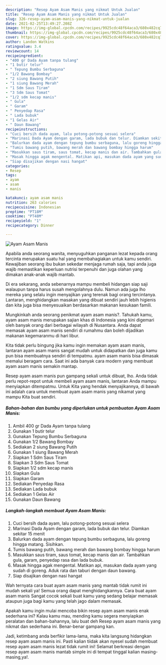 ```yaml
---
description: "Resep Ayam Asam Manis yang nikmat Untuk Jualan"
title: "Resep Ayam Asam Manis yang nikmat Untuk Jualan"
slug: 326-resep-ayam-asam-manis-yang-nikmat-untuk-jualan
date: 2021-02-25T13:49:27.208Z
image: https://img-global.cpcdn.com/recipes/9925cdc48f64aca3/680x482cq70/ayam-asam-manis-foto-resep-utama.jpg
thumbnail: https://img-global.cpcdn.com/recipes/9925cdc48f64aca3/680x482cq70/ayam-asam-manis-foto-resep-utama.jpg
cover: https://img-global.cpcdn.com/recipes/9925cdc48f64aca3/680x482cq70/ayam-asam-manis-foto-resep-utama.jpg
author: Landon Watkins
ratingvalue: 3.4
reviewcount: 14
recipeingredient:
- "400 gr Dada Ayam tanpa tulang"
- "1 butir telur"
- " Tepung Bumbu Serbaguna"
- "1/2 Bawang Bombay"
- "2 siung Bawang Putih"
- "1 siung Bawang Merah"
- "1 Sdm Saus Tiram"
- "3 Sdm Saus Tomat"
- "1/2 sdm kecap manis"
- " Gula"
- " Garam"
- " Penyedap Rasa"
- " Lada bubuk"
- "1 Gelas Air"
- " Daun Bawang"
recipeinstructions:
- "Cuci bersih dada ayam, lalu potong-potong sesuai selera"
- "Marinasi Dada Ayam dengan garam, lada bubuk dan telur. Diamkan sekitar 15 menit"
- "Balurkan dada ayam dengan tepung bumbu serbaguna, lalu goreng hingga matang. Sisihkan."
- "Tumis bawang putih, bawang merah dan bawang bombay hingga harum"
- "Masukkan saus tiram, saus tomat, kecap manis dan air. Tambahkan gula, garam, penyedap rasa dan lada bubuk."
- "Masak hingga agak mengental. Matikan api, masukan dada ayam yang sudah di goreng. Aduk rata dan taburi dengan daun bawang."
- "Siap disajikan dengan nasi hangat"
categories:
- Resep
tags:
- ayam
- asam
- manis

katakunci: ayam asam manis 
nutrition: 263 calories
recipecuisine: Indonesian
preptime: "PT18M"
cooktime: "PT48M"
recipeyield: "1"
recipecategory: Dinner

---
```



![Ayam Asam Manis](https://img-global.cpcdn.com/recipes/9925cdc48f64aca3/680x482cq70/ayam-asam-manis-foto-resep-utama.jpg)

Apabila anda seorang wanita, menyuguhkan panganan lezat kepada orang tercinta merupakan suatu hal yang membahagiakan untuk kamu sendiri. Kewajiban seorang ibu bukan sekedar menjaga rumah saja, tapi anda juga wajib memastikan keperluan nutrisi terpenuhi dan juga olahan yang dimakan anak-anak wajib mantab.

Di era  sekarang, anda sebenarnya mampu membeli hidangan siap saji walaupun tanpa harus susah mengolahnya dulu. Namun ada juga lho mereka yang selalu ingin menyajikan yang terenak bagi orang tercintanya. Lantaran, menghidangkan masakan yang dibuat sendiri jauh lebih higienis dan kita juga bisa menyesuaikan berdasarkan makanan kesukaan famili. 



Mungkinkah anda seorang penikmat ayam asam manis?. Tahukah kamu, ayam asam manis merupakan sajian khas di Indonesia yang kini digemari oleh banyak orang dari berbagai wilayah di Nusantara. Anda dapat memasak ayam asam manis sendiri di rumahmu dan boleh dijadikan makanan kegemaranmu di hari libur.

Kita tidak perlu bingung jika kamu ingin memakan ayam asam manis, lantaran ayam asam manis sangat mudah untuk didapatkan dan juga kamu pun bisa membuatnya sendiri di tempatmu. ayam asam manis bisa dimasak memalui beragam cara. Saat ini ada banyak cara modern yang membuat ayam asam manis semakin mantap.

Resep ayam asam manis pun gampang sekali untuk dibuat, lho. Anda tidak perlu repot-repot untuk membeli ayam asam manis, lantaran Anda mampu menyiapkan ditempatmu. Untuk Kita yang hendak menyajikannya, di bawah ini adalah cara untuk membuat ayam asam manis yang nikamat yang mampu Kita buat sendiri.

<!--inarticleads1-->

##### Bahan-bahan dan bumbu yang diperlukan untuk pembuatan Ayam Asam Manis:

1. Ambil 400 gr Dada Ayam tanpa tulang
1. Gunakan 1 butir telur
1. Gunakan  Tepung Bumbu Serbaguna
1. Gunakan 1/2 Bawang Bombay
1. Sediakan 2 siung Bawang Putih
1. Gunakan 1 siung Bawang Merah
1. Siapkan 1 Sdm Saus Tiram
1. Siapkan 3 Sdm Saus Tomat
1. Siapkan 1/2 sdm kecap manis
1. Siapkan  Gula
1. Siapkan  Garam
1. Sediakan  Penyedap Rasa
1. Sediakan  Lada bubuk
1. Sediakan 1 Gelas Air
1. Gunakan  Daun Bawang




<!--inarticleads2-->

##### Langkah-langkah membuat Ayam Asam Manis:

1. Cuci bersih dada ayam, lalu potong-potong sesuai selera
1. Marinasi Dada Ayam dengan garam, lada bubuk dan telur. Diamkan sekitar 15 menit
1. Balurkan dada ayam dengan tepung bumbu serbaguna, lalu goreng hingga matang. Sisihkan.
1. Tumis bawang putih, bawang merah dan bawang bombay hingga harum
1. Masukkan saus tiram, saus tomat, kecap manis dan air. Tambahkan gula, garam, penyedap rasa dan lada bubuk.
1. Masak hingga agak mengental. Matikan api, masukan dada ayam yang sudah di goreng. Aduk rata dan taburi dengan daun bawang.
1. Siap disajikan dengan nasi hangat




Wah ternyata cara buat ayam asam manis yang mantab tidak rumit ini mudah sekali ya! Semua orang dapat menghidangkannya. Cara buat ayam asam manis Sangat cocok sekali buat kamu yang sedang belajar memasak ataupun juga bagi kamu yang telah jago dalam memasak.

Apakah kamu ingin mulai mencoba bikin resep ayam asam manis enak sederhana ini? Kalau kamu mau, mending kamu segera menyiapkan peralatan dan bahan-bahannya, lalu buat deh Resep ayam asam manis yang nikmat dan sederhana ini. Benar-benar gampang kan. 

Jadi, ketimbang anda berfikir lama-lama, maka kita langsung hidangkan resep ayam asam manis ini. Pasti kalian tiidak akan nyesel sudah membuat resep ayam asam manis lezat tidak rumit ini! Selamat berkreasi dengan resep ayam asam manis mantab simple ini di tempat tinggal kalian masing-masing,ya!.

